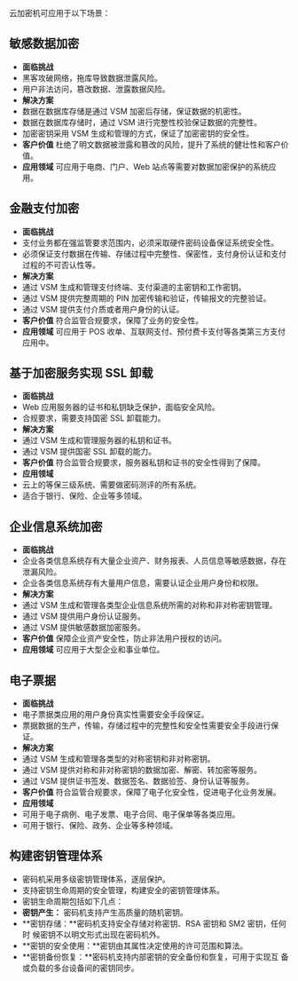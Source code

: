 
云加密机可应用于以下场景：
## 敏感数据加密
- **面临挑战**
 - 黑客攻破网络，拖库导致数据泄露风险。
 - 用户非法访问，篡改数据、泄露数据风险。
- **解决方案**
 - 数据在数据库存储是通过 VSM 加密后存储，保证数据的机密性。
 - 数据在数据库存储时，通过 VSM 进行完整性校验保证数据的完整性。
 - 加密密钥采用 VSM 生成和管理的方式，保证了加密密钥的安全性。
- **客户价值**
杜绝了明文数据被泄露和篡改的风险，提升了系统的健壮性和客户价值。
- **应用领域**
可应用于电商、门户、Web 站点等需要对数据加密保护的系统应用。

## 金融支付加密
- **面临挑战**
 - 支付业务都在强监管要求范围内，必须采取硬件密码设备保证系统安全性。
 - 必须保证支付数据在传输、存储过程中完整性、保密性，支付身份认证和支付过程的不可否认性等。
- **解决方案**
 - 通过 VSM 生成和管理支付终端、支付渠道的主密钥和工作密钥。
 - 通过 VSM 提供完整周期的 PIN 加密传输和验证，传输报文的完整验证。
 - 通过 VSM 提供支付介质或者用户身份的认证。
- **客户价值**
符合监管合规要求，保障了业务的安全性。
- **应用领域**
可应用于 POS 收单、互联网支付、预付费卡支付等各类第三方支付应用中。

## 基于加密服务实现 SSL 卸载
- **面临挑战**
 - Web 应用服务器的证书和私钥缺乏保护，面临安全风险。
 - 合规要求，需要支持国密 SSL 卸载能力。
- **解决方案**
 - 通过 VSM 生成和管理服务器的私钥和证书。
 - 通过 VSM 提供国密 SSL 卸载的能力。
- **客户价值**
符合监管合规要求，服务器私钥和证书的安全性得到了保障。
- **应用领域**
 - 云上的等保三级系统、需要做密码测评的所有系统。
 - 适合于银行、保险、企业等多领域。
 
## 企业信息系统加密
- **面临挑战**
 - 企业各类信息系统存有大量企业资产、财务报表、人员信息等敏感数据，存在泄漏风险。
 - 企业各类信息系统存有大量用户信息，需要认证企业用户身份和权限。
- **解决方案**
 - 通过 VSM 生成和管理各类型企业信息系统所需的对称和非对称密钥管理。
 - 通过 VSM 提供用户身份认证服务。
 - 通过 VSM 提供敏感数据加密服务。
- **客户价值**
保障企业资产安全性，防止非法用户授权的访问。
- **应用领域**
可应用于大型企业和事业单位。

## 电子票据
- **面临挑战**
 - 电子票据类应用的用户身份真实性需要安全手段保证。
 - 票据数据的生产，传输，存储过程中的完整性和安全性需要安全手段进行保证。
- **解决方案**
 - 通过 VSM 生成和管理各类型的对称密钥和非对称密钥。
 - 通过 VSM 提供对称和非对称密钥的数据加密、解密、转加密等服务。
 - 通过 VSM 提供证书签发、数据签名、数据验签、身份认证等服务。
- **客户价值**
符合监管合规要求，保障了电子化安全性，促进电子化业务发展。
- **应用领域**
 - 可用于电子病例、电子发票、电子合同、电子保单等各类应用。
 - 可用于银行、保险、政务、企业等多种领域。

## 构建密钥管理体系
- 密码机采用多级密钥管理体系，逐层保护。
- 支持密钥生命周期的安全管理，构建安全的密钥管理体系。
- 密钥生命周期包括如下几点：
 - **密钥产生：** 密码机支持产生高质量的随机密钥。
 - **密钥存储：**密码机支持安全存储对称密钥、RSA 密钥和 SM2 密钥，任何时
候密钥不以明文形式出现在密码机外。
 -  **密钥的安全使用：**密钥由其属性决定使用的许可范围和算法。
 -  **密钥备份恢复：**密码机支持内部密钥的安全备份和恢复，可用于实现互
备或负载的多台设备间的密钥同步。
